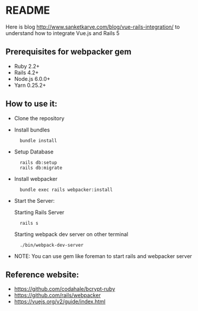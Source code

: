 # README

Here is blog http://www.sanketkarve.com/blog/vue-rails-integration/
to understand how to integrate Vue.js and Rails 5

## Prerequisites for webpacker gem

* Ruby 2.2+
* Rails 4.2+
* Node.js 6.0.0+
* Yarn 0.25.2+

## How to use it:
* Clone the repository
* Install bundles

  ```
    bundle install
  ```

* Setup Database
  ```
    rails db:setup
    rails db:migrate
  ```

* Install webpacker
  ```
    bundle exec rails webpacker:install
  ```

* Start the Server:

  Starting Rails Server
  ```
    rails s
  ```
  Starting webpack dev server on other terminal
  ```
    ./bin/webpack-dev-server
  ```

* NOTE: You can use gem like foreman to start rails and webpacker server

## Reference website:

- https://github.com/codahale/bcrypt-ruby
- https://github.com/rails/webpacker
- https://vuejs.org/v2/guide/index.html
